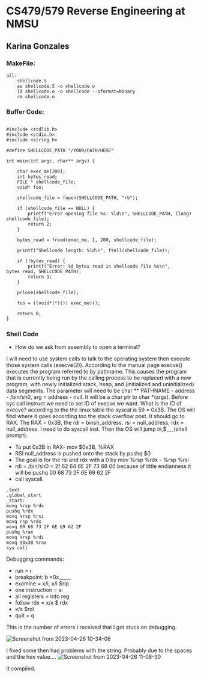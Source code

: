 # CS479/579 Reverse Engineering at NMSU
## Karina Gonzales
### MakeFile:
~~~
all: 
    shellcode.S
    as shellcode.S -o shellcode.o
    ld shellcode.o -o shellcode --oformat=binary
    rm shellcode.o
~~~

### Buffer Code:
~~~

#include <stdlib.h>
#include <stdio.h>
#include <string.h>

#define SHELLCODE_PATH "/YOUR/PATH/HERE"

int main(int argc, char** argv) {

    char exec_me[200];
    int bytes_read;
    FILE * shellcode_file;
    void* foo;

    shellcode_file = fopen(SHELLCODE_PATH, "rb");

    if (shellcode_file == NULL) {
        printf("Error opening file %s: %ld\n", SHELLCODE_PATH, (long) shellcode_file);
        return 2;
    }

    bytes_read = fread(exec_me, 1, 200, shellcode_file);

    printf("Shellcode length: %ld\n", ftell(shellcode_file));

    if (!bytes_read) {
        printf("Error: %d bytes read in shellcode file %s\n", bytes_read, SHELLCODE_PATH);
        return 1;
    }

    pclose(shellcode_file);

    foo = ((void*(*)()) exec_me)();

    return 0;
}
~~~

### Shell Code
- How do we ask from assembly to open a terminal?

I will need to use system calls to talk to the operating system then execute those system calls (execve(2)). According to the manual page execve() executes the program referred to by pathname. This causes the program that is currently being run by the calling process to be replaced with a new program, with newly initialized stack, heap, and (initialized and uninitialized) data segments. The parameter will need to be char ** PATHNAME - address - /bin/sh0, arg = address - null. It will be a char ptr to char *(args). Before sys call instruct we need to set ID of execve we want. What is the ID of execve? according to the the linux table the syscal is  59 = 0x3B.  The OS will find where it goes according too the stack overflow post. It should go to RAX.
The RAX = 0x3B, the rdi = binsh_address, rsi = null_address, rdx  = null_address. I need to do  syscall inst. Then the OS will jump in,$___(shell prompt). 

- To put 0x3B in RAX- mov  $0x3B, %RAX
- RSI null_address is pushed onto the stack by pushq $0
- The goal is for the rsi and rdx with a 0 by mov %rsp %rdx - %rsp %rsi
- rdi = /bin/sh0 = 2f 62 64 6E 2F 73 68 00 because of little endianness it will be pushq 00 68 73 2F 6E 69 62 2F
- call syscall.

~~~
.text
.global_start
_start:
movq %rsp %rdx
pushq %rdx
movq %rsp %rsi
movq rsp %rdx
movq 00 68 73 2F 6E 69 62 2F
pushq %rax
movq %rsp %rdi
movq $0x3B %rax
sys call
~~~

Debugging commands:
- run = r
- breakpoint: b *0x_____
- examine = x/i, x/i $rip
- one instruction = si
- all registers = info reg
- follow rdx = x/x $ rdx
- x/s $rdi
- quit = q

This is the number of errors I received that I got stuck on debugging.

![Screenshot from 2023-04-26 10-34-06](https://user-images.githubusercontent.com/111537927/234657179-56e3da45-3ad0-49ff-a45f-758ff2cfba51.png)

I fixed some then had problems with the string.
Probably due to the spaces and the hex value....
![Screenshot from 2023-04-26 11-08-30](https://user-images.githubusercontent.com/111537927/234665296-066cc54b-f738-4012-a389-12fc378b13e9.png)

It compiled.




